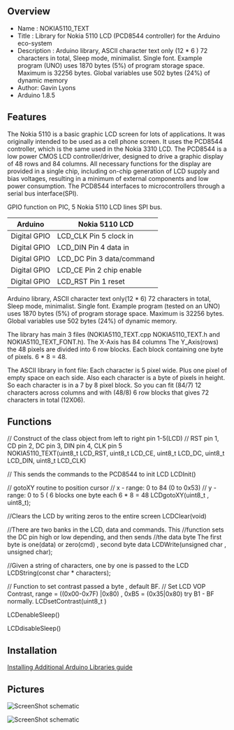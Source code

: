 Overview
--------------------
* Name : NOKIA5110_TEXT
* Title : Library for Nokia 5110 LCD (PCD8544 controller) for the Arduino eco-system
* Description : Arduino library,  ASCII character text only (12 * 6 ) 72 characters in total, Sleep mode, minimalist. Single font.
Example program (UNO) uses 1870 bytes (5%) of program storage space. Maximum is 32256 bytes.
Global variables use 502 bytes (24%) of dynamic memory
* Author: Gavin Lyons
* Arduino 1.8.5

Features
-------------------------
The Nokia 5110 is a basic graphic LCD screen for lots of applications. It was originally intended to be used as a cell phone screen. It uses the PCD8544 controller, which is the same used in the Nokia 3310 LCD. The PCD8544 is a low power CMOS LCD controller/driver, designed to drive a graphic display of 48 rows and 84 columns. All necessary functions for the display are provided in a single chip, including on-chip generation of LCD supply and bias voltages, resulting in a minimum of external components and low power consumption. The PCD8544 interfaces to microcontrollers through a serial bus interface(SPI).

GPIO function on PIC, 5 Nokia 5110 LCD lines SPI bus.

| Arduino    | Nokia 5110 LCD |
| ------ | ------ |
| Digital GPIO | LCD_CLK Pin 5 clock in |
| Digital GPIO | LCD_DIN Pin 4 data in |
| Digital GPIO | LCD_DC Pin 3 data/command|
| Digital GPIO | LCD_CE Pin 2 chip enable |
| Digital GPIO | LCD_RST Pin 1 reset|

Arduino library,  ASCII character text only(12 * 6) 72 characters in total, Sleep mode, minimalist. Single font.
Example program (tested on an UNO) uses 1870 bytes (5%) of program storage space. Maximum is 32256 bytes.
Global variables use 502 bytes (24%) of dynamic memory.

The library has main 3 files (NOKIA5110_TEXT.cpp  NOKIA5110_TEXT.h and NOKIA5110_TEXT_FONT.h).
The X-Axis has 84 columns
The Y_Axis(rows) the 48 pixels are divided into 6 row blocks. 
Each block containing one byte of pixels. 6 * 8 = 48.

The ASCII library in font file: Each character is 5 pixel wide. Plus one pixel of empty space on each side.
Also each character is a byte of pixels in height.
So each character is in a 7 by 8 pixel block. So you can fit (84/7) 12 characters across columns and with (48/8) 6 row blocks that gives 72 characters in total (12X06).

Functions
----------------------------------------

// Construct of the class object from left to right pin 1-5(LCD)
// RST pin 1, CD pin 2, DC pin 3, DIN pin 4, CLK pin 5  
NOKIA5110_TEXT(uint8_t LCD_RST, uint8_t LCD_CE, uint8_t LCD_DC, uint8_t LCD_DIN, uint8_t LCD_CLK)

// This sends the  commands to the PCD8544 to init LCD
LCDInit()

// gotoXY routine to position cursor 
//  x - range: 0 to 84 (0 to 0x53)
// y - range: 0 to 5 ( 6 blocks one byte each 6 * 8 = 48
LCDgotoXY(uint8_t , uint8_t);

//Clears the LCD by writing zeros to the entire screen
LCDClear(void)

//There are two  banks in the LCD, data and commands. This
//function sets the DC pin high or low depending, and then sends
//the data byte The first byte is one(data) or zero(cmd) , second byte data
LCDWrite(unsigned char , unsigned char);

//Given a string of characters, one by one is passed to the LCD
LCDString(const char * characters);

// Function to set contrast passed a byte , default BF.
// Set LCD VOP Contrast, range = ((0x00-0x7F) |0x80) , 0xB5 = (0x35|0x80) try B1 - BF normally. 
LCDsetContrast(uint8_t )

LCDenableSleep()

LCDdisableSleep()

Installation
------------------------------

[Installing Additional Arduino Libraries guide](https://www.arduino.cc/en/Guide/Libraries)

Pictures
---------------------------

![ScreenShot schematic](https://github.com/gavinlyonsrepo/NOKIA5110_TEST/blob/master/docs/image/NOKIA.jpg)

![ScreenShot schematic](https://github.com/gavinlyonsrepo/NOKIA5110_TEST/blob/master/docs/image/NOKIA2.jpg)



